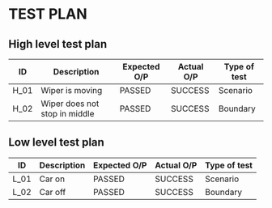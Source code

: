 # TEST PLAN
## High level test plan
| ID | Description | Expected O/P | Actual O/P | Type of test |
| --- | --- | --- | --- | --- |
| H_01 | Wiper is moving 	| PASSED | SUCCESS | Scenario |
| H_02 |Wiper does not stop in middle |	PASSED |	SUCCESS |	Boundary|

## Low level test plan
| ID | Description | Expected O/P | Actual O/P | Type of test |
| --- | --- | --- | --- | --- |
| L_01 | Car  on	| PASSED | SUCCESS | Scenario |
| L_02 | Car  off |	PASSED |	SUCCESS |	Boundary|
